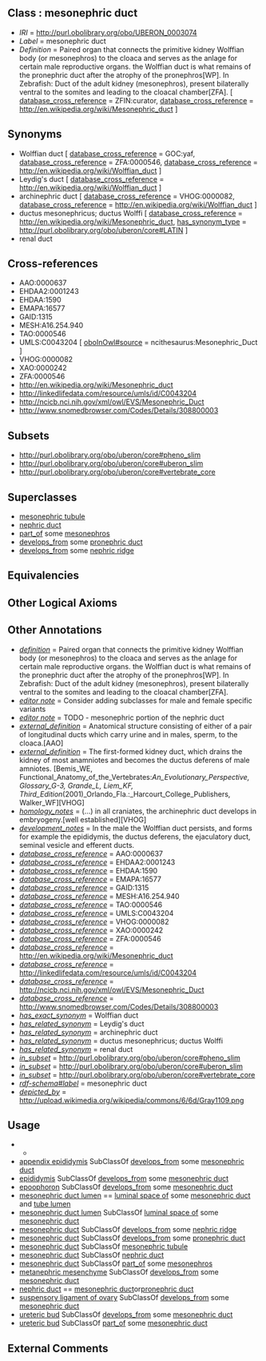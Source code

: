 
## Class : mesonephric duct

 * *IRI* = http://purl.obolibrary.org/obo/UBERON_0003074
 * *Label* = mesonephric duct
 * *Definition* = Paired organ that connects the primitive kidney Wolffian body (or mesonephros) to the cloaca and serves as the anlage for certain male reproductive organs. the Wolffian duct is what remains of the pronephric duct after the atrophy of the pronephros[WP]. In Zebrafish: Duct of the adult kidney (mesonephros), present bilaterally ventral to the somites and leading to the cloacal chamber[ZFA]. [ [database_cross_reference](../../ef/oboInOwl#hasDbXref.md) = ZFIN:curator, [database_cross_reference](../../ef/oboInOwl#hasDbXref.md) = http://en.wikipedia.org/wiki/Mesonephric_duct ]

## Synonyms

 * Wolffian duct [ [database_cross_reference](../../ef/oboInOwl#hasDbXref.md) = GOC:yaf, [database_cross_reference](../../ef/oboInOwl#hasDbXref.md) = ZFA:0000546, [database_cross_reference](../../ef/oboInOwl#hasDbXref.md) = http://en.wikipedia.org/wiki/Wolffian_duct ]
 * Leydig's duct [ [database_cross_reference](../../ef/oboInOwl#hasDbXref.md) = http://en.wikipedia.org/wiki/Wolffian_duct ]
 * archinephric duct [ [database_cross_reference](../../ef/oboInOwl#hasDbXref.md) = VHOG:0000082, [database_cross_reference](../../ef/oboInOwl#hasDbXref.md) = http://en.wikipedia.org/wiki/Wolffian_duct ]
 * ductus mesonephricus; ductus Wolffi [ [database_cross_reference](../../ef/oboInOwl#hasDbXref.md) = http://en.wikipedia.org/wiki/Mesonephric_duct, [has_synonym_type](../../pe/oboInOwl#hasSynonymType.md) = http://purl.obolibrary.org/obo/uberon/core#LATIN ]
 * renal duct

## Cross-references

 * AAO:0000637
 * EHDAA2:0001243
 * EHDAA:1590
 * EMAPA:16577
 * GAID:1315
 * MESH:A16.254.940
 * TAO:0000546
 * UMLS:C0043204 [ [oboInOwl#source](../../ce/oboInOwl#source.md) = ncithesaurus:Mesonephric_Duct ]
 * VHOG:0000082
 * XAO:0000242
 * ZFA:0000546
 * http://en.wikipedia.org/wiki/Mesonephric_duct
 * http://linkedlifedata.com/resource/umls/id/C0043204
 * http://ncicb.nci.nih.gov/xml/owl/EVS/Mesonephric_Duct
 * http://www.snomedbrowser.com/Codes/Details/308800003

## Subsets

 * http://purl.obolibrary.org/obo/uberon/core#pheno_slim
 * http://purl.obolibrary.org/obo/uberon/core#uberon_slim
 * http://purl.obolibrary.org/obo/uberon/core#vertebrate_core

## Superclasses

 * [mesonephric tubule](../../UBERON/83/UBERON_0000083.md)
 * [nephric duct](../../UBERON/01/UBERON_0009201.md)
 * [part_of](../../BFO/50/BFO_0000050.md) some [mesonephros](../../UBERON/80/UBERON_0000080.md)
 * [develops_from](../../RO/02/RO_0002202.md) some [pronephric duct](../../UBERON/60/UBERON_0003060.md)
 * [develops_from](../../RO/02/RO_0002202.md) some [nephric ridge](../../UBERON/92/UBERON_0005792.md)

## Equivalencies


## Other Logical Axioms


## Other Annotations

 * *[definition](../../IAO/15/IAO_0000115.md)* = Paired organ that connects the primitive kidney Wolffian body (or mesonephros) to the cloaca and serves as the anlage for certain male reproductive organs. the Wolffian duct is what remains of the pronephric duct after the atrophy of the pronephros[WP]. In Zebrafish: Duct of the adult kidney (mesonephros), present bilaterally ventral to the somites and leading to the cloacal chamber[ZFA].
 * *[editor note](../../IAO/16/IAO_0000116.md)* = Consider adding subclasses for male and female specific variants
 * *[editor note](../../IAO/16/IAO_0000116.md)* = TODO - mesonephric portion of the nephric duct
 * *[external_definition](../../UBPROP/01/UBPROP_0000001.md)* = Anatomical structure consisting of either of a pair of longitudinal ducts which carry urine and in males, sperm, to the cloaca.[AAO]
 * *[external_definition](../../UBPROP/01/UBPROP_0000001.md)* = The first-formed kidney duct, which drains the kidney of most anamniotes and becomes the ductus deferens of male amniotes. [Bemis_WE, Functional_Anatomy_of_the_Vertebrates:_An_Evolutionary_Perspective, Glossary_G-3, Grande_L, Liem_KF, Third_Edition_(2001)_Orlando_Fla.:_Harcourt_College_Publishers, Walker_WF][VHOG]
 * *[homology_notes](../../UBPROP/03/UBPROP_0000003.md)* = (...) in all craniates, the archinephric duct develops in embryogeny.[well established][VHOG]
 * *[development_notes](../../UBPROP/11/UBPROP_0000011.md)* = In the male the Wolffian duct persists, and forms for example the epididymis, the ductus deferens, the ejaculatory duct, seminal vesicle and efferent ducts.
 * *[database_cross_reference](../../ef/oboInOwl#hasDbXref.md)* = AAO:0000637
 * *[database_cross_reference](../../ef/oboInOwl#hasDbXref.md)* = EHDAA2:0001243
 * *[database_cross_reference](../../ef/oboInOwl#hasDbXref.md)* = EHDAA:1590
 * *[database_cross_reference](../../ef/oboInOwl#hasDbXref.md)* = EMAPA:16577
 * *[database_cross_reference](../../ef/oboInOwl#hasDbXref.md)* = GAID:1315
 * *[database_cross_reference](../../ef/oboInOwl#hasDbXref.md)* = MESH:A16.254.940
 * *[database_cross_reference](../../ef/oboInOwl#hasDbXref.md)* = TAO:0000546
 * *[database_cross_reference](../../ef/oboInOwl#hasDbXref.md)* = UMLS:C0043204
 * *[database_cross_reference](../../ef/oboInOwl#hasDbXref.md)* = VHOG:0000082
 * *[database_cross_reference](../../ef/oboInOwl#hasDbXref.md)* = XAO:0000242
 * *[database_cross_reference](../../ef/oboInOwl#hasDbXref.md)* = ZFA:0000546
 * *[database_cross_reference](../../ef/oboInOwl#hasDbXref.md)* = http://en.wikipedia.org/wiki/Mesonephric_duct
 * *[database_cross_reference](../../ef/oboInOwl#hasDbXref.md)* = http://linkedlifedata.com/resource/umls/id/C0043204
 * *[database_cross_reference](../../ef/oboInOwl#hasDbXref.md)* = http://ncicb.nci.nih.gov/xml/owl/EVS/Mesonephric_Duct
 * *[database_cross_reference](../../ef/oboInOwl#hasDbXref.md)* = http://www.snomedbrowser.com/Codes/Details/308800003
 * *[has_exact_synonym](../../ym/oboInOwl#hasExactSynonym.md)* = Wolffian duct
 * *[has_related_synonym](../../ym/oboInOwl#hasRelatedSynonym.md)* = Leydig's duct
 * *[has_related_synonym](../../ym/oboInOwl#hasRelatedSynonym.md)* = archinephric duct
 * *[has_related_synonym](../../ym/oboInOwl#hasRelatedSynonym.md)* = ductus mesonephricus; ductus Wolffi
 * *[has_related_synonym](../../ym/oboInOwl#hasRelatedSynonym.md)* = renal duct
 * *[in_subset](../../et/oboInOwl#inSubset.md)* = http://purl.obolibrary.org/obo/uberon/core#pheno_slim
 * *[in_subset](../../et/oboInOwl#inSubset.md)* = http://purl.obolibrary.org/obo/uberon/core#uberon_slim
 * *[in_subset](../../et/oboInOwl#inSubset.md)* = http://purl.obolibrary.org/obo/uberon/core#vertebrate_core
 * *[rdf-schema#label](../../el/rdf-schema#label.md)* = mesonephric duct
 * *[depicted_by](../../depicted/by/depicted_by.md)* = http://upload.wikimedia.org/wikipedia/commons/6/6d/Gray1109.png

## Usage

 * -
 * [appendix epididymis](../../UBERON/41/UBERON_0006641.md) SubClassOf [develops_from](../../RO/02/RO_0002202.md) some [mesonephric duct](../../UBERON/74/UBERON_0003074.md)
 * [epididymis](../../UBERON/01/UBERON_0001301.md) SubClassOf [develops_from](../../RO/02/RO_0002202.md) some [mesonephric duct](../../UBERON/74/UBERON_0003074.md)
 * [epoophoron](../../UBERON/83/UBERON_0011283.md) SubClassOf [develops_from](../../RO/02/RO_0002202.md) some [mesonephric duct](../../UBERON/74/UBERON_0003074.md)
 * [mesonephric duct lumen](../../UBERON/74/UBERON_0011574.md) == [luminal space of](../../RO/72/RO_0002572.md) some [mesonephric duct](../../UBERON/74/UBERON_0003074.md) and [tube lumen](../../UBERON/82/UBERON_0005082.md)
 * [mesonephric duct lumen](../../UBERON/74/UBERON_0011574.md) SubClassOf [luminal space of](../../RO/72/RO_0002572.md) some [mesonephric duct](../../UBERON/74/UBERON_0003074.md)
 * [mesonephric duct](../../UBERON/74/UBERON_0003074.md) SubClassOf [develops_from](../../RO/02/RO_0002202.md) some [nephric ridge](../../UBERON/92/UBERON_0005792.md)
 * [mesonephric duct](../../UBERON/74/UBERON_0003074.md) SubClassOf [develops_from](../../RO/02/RO_0002202.md) some [pronephric duct](../../UBERON/60/UBERON_0003060.md)
 * [mesonephric duct](../../UBERON/74/UBERON_0003074.md) SubClassOf [mesonephric tubule](../../UBERON/83/UBERON_0000083.md)
 * [mesonephric duct](../../UBERON/74/UBERON_0003074.md) SubClassOf [nephric duct](../../UBERON/01/UBERON_0009201.md)
 * [mesonephric duct](../../UBERON/74/UBERON_0003074.md) SubClassOf [part_of](../../BFO/50/BFO_0000050.md) some [mesonephros](../../UBERON/80/UBERON_0000080.md)
 * [metanephric mesenchyme](../../UBERON/20/UBERON_0003220.md) SubClassOf [develops_from](../../RO/02/RO_0002202.md) some [mesonephric duct](../../UBERON/74/UBERON_0003074.md)
 * [nephric duct](../../UBERON/01/UBERON_0009201.md) == [mesonephric duct](../../UBERON/74/UBERON_0003074.md)or[pronephric duct](../../UBERON/60/UBERON_0003060.md)
 * [suspensory ligament of ovary](../../UBERON/49/UBERON_0006649.md) SubClassOf [develops_from](../../RO/02/RO_0002202.md) some [mesonephric duct](../../UBERON/74/UBERON_0003074.md)
 * [ureteric bud](../../UBERON/84/UBERON_0000084.md) SubClassOf [develops_from](../../RO/02/RO_0002202.md) some [mesonephric duct](../../UBERON/74/UBERON_0003074.md)
 * [ureteric bud](../../UBERON/84/UBERON_0000084.md) SubClassOf [part_of](../../BFO/50/BFO_0000050.md) some [mesonephric duct](../../UBERON/74/UBERON_0003074.md)

## External Comments

